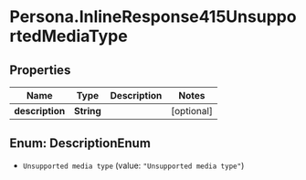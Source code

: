 # Persona.InlineResponse415UnsupportedMediaType

## Properties

Name | Type | Description | Notes
------------ | ------------- | ------------- | -------------
**description** | **String** |  | [optional] 



## Enum: DescriptionEnum


* `Unsupported media type` (value: `"Unsupported media type"`)




